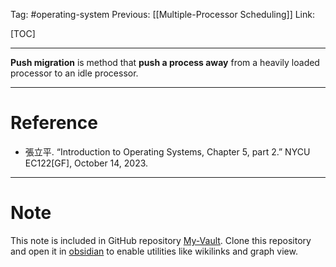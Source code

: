 Tag: #operating-system 
Previous: [[Multiple-Processor Scheduling]]
Link: 

[TOC]

---

**Push migration** is method that **push a process away** from a heavily loaded processor to an idle processor.

---

# Reference

- 張立平. “Introduction to Operating Systems, Chapter 5, part 2.” NYCU EC122[GF], October 14, 2023.

---

# Note

This note is included in GitHub repository [My-Vault](https://github.com/LittleD3092/My-Vault.git). Clone this repository and open it in [obsidian](https://obsidian.md/) to enable utilities like wikilinks and graph view.
